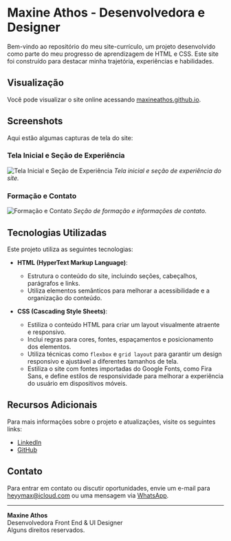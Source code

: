 # Maxine Athos - Desenvolvedora e Designer

Bem-vindo ao repositório do meu site-currículo, um projeto desenvolvido como parte do meu progresso de aprendizagem de HTML e CSS. Este site foi construído para destacar minha trajetória, experiências e habilidades.

## Visualização

Você pode visualizar o site online acessando [maxineathos.github.io](https://maxineathos.github.io).

## Screenshots

Aqui estão algumas capturas de tela do site:

### Tela Inicial e Seção de Experiência

![Tela Inicial e Seção de Experiência](img/screenshots/180d3000-0a9d-420d-9968-457906982c21.jpg)
*Tela inicial e seção de experiência do site.*

### Formação e Contato

![Formação e Contato](img/screenshots/25435c06-8507-46e4-9b9d-63e43119fb6e.jpg)
*Seção de formação e informações de contato.*

## Tecnologias Utilizadas

Este projeto utiliza as seguintes tecnologias:

- **HTML (HyperText Markup Language)**:
  - Estrutura o conteúdo do site, incluindo seções, cabeçalhos, parágrafos e links.
  - Utiliza elementos semânticos para melhorar a acessibilidade e a organização do conteúdo.

- **CSS (Cascading Style Sheets)**:
  - Estiliza o conteúdo HTML para criar um layout visualmente atraente e responsivo.
  - Inclui regras para cores, fontes, espaçamentos e posicionamento dos elementos.
  - Utiliza técnicas como `flexbox` e `grid layout` para garantir um design responsivo e ajustável a diferentes tamanhos de tela.
  - Estiliza o site com fontes importadas do Google Fonts, como Fira Sans, e define estilos de responsividade para melhorar a experiência do usuário em dispositivos móveis.

## Recursos Adicionais

Para mais informações sobre o projeto e atualizações, visite os seguintes links:

- [LinkedIn](https://www.linkedin.com/in/maxine-athos-82036b376)
- [GitHub](https://github.com/maxineathos)

## Contato

Para entrar em contato ou discutir oportunidades, envie um e-mail para [heyymax@icloud.com](mailto:heyymax@icloud.com) ou uma mensagem via [WhatsApp](https://wa.me/5581981573292).

---

**Maxine Athos**  
Desenvolvedora Front End & UI Designer  
Alguns direitos reservados.
